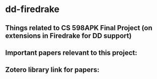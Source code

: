# dd-firedrake
Things related to CS 598APK Final Project (on extensions in Firedrake for DD support)
---

Important papers relevant to this project:
---
Zotero library link for papers:
---
